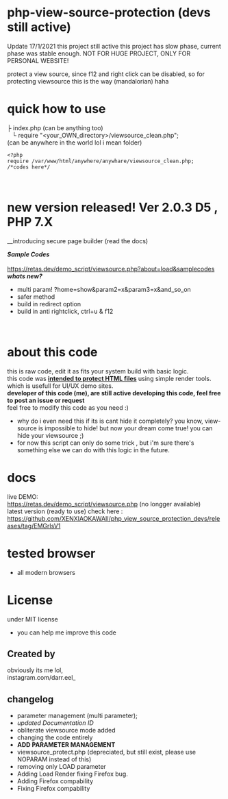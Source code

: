 # php-view-source-protection (devs still active)
Update 17/1/2021 this project still active
this project has slow phase, current phase was stable enough.
NOT FOR HUGE PROJECT, ONLY FOR PERSONAL WEBSITE!

protect a view source, since f12 and right click can be disabled, so for protecting viewsource this is the way (mandalorian) haha

# quick how to use
├&nbsp;index.php (can be anything too)<br>
&nbsp;&nbsp;&nbsp;└ require "<your_OWN_directory>/viewsource_clean.php";<br>
  (can be anywhere in the world lol i mean folder)<br>
```
<?php
require /var/www/html/anywhere/anywhare/viewsource_clean.php;
/*codes here*/
```
<br>

# new version released! Ver 2.0.3 D5 , PHP 7.X
__introducing secure page builder (read the docs)<br>

*__Sample Codes__*<br><br>
https://retas.dev/demo_script/viewsource.php?about=load&samplecodes<br>
*__whats new?__*<br>
+ multi param! ?home=show&param2=x&param3=x&and_so_on<br>
+ safer method
+ build in redirect option
+ build in anti rightclick, ctrl+u & f12
<br>

# about this code
this is raw code, edit it as fits your system build with basic logic.<br>
this code was <b><u>intended to protect HTML files</u></b> using simple render tools.
which is usefull for UI/UX demo sites.<br>
<b> developer of this code (me), are still active developing this code, feel free to post an issue or request</b><br>
feel free to modify this code as you need :)

+ why do i even need this if its is cant hide it completely?
you know, view-source is impossible to hide! but now your dream come true! you can hide your viewsource ;)
+ for now this script can only do some trick , but i'm sure there's something else we can do with this logic in the future.

# docs

live DEMO:<br>
https://retas.dev/demo_script/viewsource.php (no longger available)<br>
latest version (ready to use) check here :<br>
https://github.com/XENXIAOKAWAII/php_view_source_protection_devs/releases/tag/EMGrlsV1<br>

# tested browser
+ all modern browsers

# License
under MIT license
+ you can help me improve this code

## Created by 
obviously its me lol,<br>
instagram.com/darr.eel_

## changelog
+ parameter management (multi parameter);
+ *updated Documentation ID*
+ obliterate viewsource mode added
+ changing the code entirely
+ <b>ADD PARAMETER MANAGEMENT</B>
+ viewsource_protect.php (depreciated, but still exist, please use NOPARAM instead of this)
+ removing only LOAD parameter
+ Adding Load Render fixing Firefox bug.
+ Adding Firefox compability
+ Fixing Firefox compability
